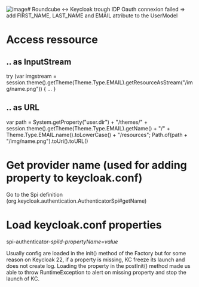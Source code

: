 ![image](https://github.com/HoneyBadgerSeeker/tipsandtricks/assets/3001459/e04b2c55-e1f8-4677-af1b-51e72afcec39)# Roundcube <-> Keycloak trough IDP
Oauth connexion failed => add FIRST_NAME, LAST_NAME and EMAIL attribute to the UserModel

# Access ressource 
## .. as InputStream
try (var imgstream = session.theme().getTheme(Theme.Type.EMAIL).getResourceAsStream("/img/name.png")) { ... }
## .. as URL
var path = System.getProperty("user.dir") + "/themes/" +  session.theme().getTheme(Theme.Type.EMAIL).getName() + "/" + Theme.Type.EMAIL.name().toLowerCase() + "/resources";
Path.of(path + "/img/name.png").toUri().toURL()

# Get provider name (used for adding property to keycloak.conf)
Go to the Spi definition (org.keycloak.authentication.AuthenticatorSpi#getName)

# Load keycloak.conf properties
spi-authenticator-_spiId_-_propertyName_=_value_

Usually config are loaded in the init() method of the Factory but for some reason on Keycloak 22, if a property is missing, KC freeze its launch and does not create log.
Loading the property in the postInit() method made us able to throw RuntimeException to alert on missing property and stop the launch of KC.
